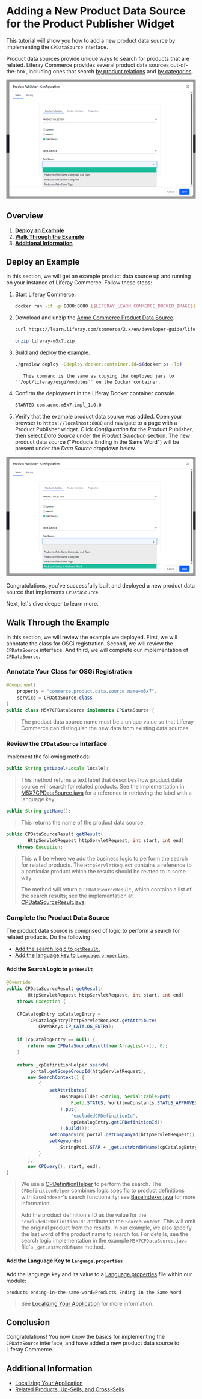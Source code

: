 # Adding a New Product Data Source for the Product Publisher Widget

This tutorial will show you how to add a new product data source by implementing the `CPDataSource` interface.

Product data sources provide unique ways to search for products that are related. Liferay Commerce provides several product data sources out-of-the-box, including ones that search [by product relations](https://github.com/liferay/com-liferay-commerce/blob/[$LIFERAY_LEARN_COMMERCE_GIT_TAG$]/commerce-product-service/src/main/java/com/liferay/commerce/product/internal/data/source/CPDataSourceDefinitionLinkTypeImpl.java) and [by categories](https://github.com/liferay/com-liferay-commerce/blob/[$LIFERAY_LEARN_COMMERCE_GIT_TAG$]/commerce-product-service/src/main/java/com/liferay/commerce/product/internal/data/source/CPDataSourceAssetCategoriesImpl.java).

![Out-of-the-box product data sources](./adding-a-new-product-data-source-for-the-product-publisher-widget/images/01.png "Out-of-the-box product data sources")

## Overview

1. [**Deploy an Example**](#deploy-an-example)
1. [**Walk Through the Example**](#walk-through-the-example)
1. [**Additional Information**](#additional-information)

## Deploy an Example

In this section, we will get an example product data source up and running on your instance of Liferay Commerce. Follow these steps:

1. Start Liferay Commerce.

    ```bash
    docker run -it -p 8080:8080 [$LIFERAY_LEARN_COMMERCE_DOCKER_IMAGE$]
    ```

1. Download and unzip the [Acme Commerce Product Data Source](./liferay-m5x7.zip).

    ```bash
    curl https://learn.liferay.com/commerce/2.x/en/developer-guide/liferay-m5x7.zip -O
    ```

    ```bash
    unzip liferay-m5x7.zip
    ```

1. Build and deploy the example.

    ```bash
    ./gradlew deploy -Ddeploy.docker.container.id=$(docker ps -lq)
    ```

    ```note::
       This command is the same as copying the deployed jars to ``/opt/liferay/osgi/modules`` on the Docker container.
    ```

1. Confirm the deployment in the Liferay Docker container console.

    ```bash
    STARTED com.acme.m5x7.impl_1.0.0
    ```

1. Verify that the example product data source was added. Open your browser to `https://localhost:8080` and navigate to a page with a Product Publisher widget. Click _Configuration_ for the Product Publisher, then select _Data Source_ under the _Product Selection_ section. The new product data source ("Products Ending in the Same Word") will be present under the _Data Source_ dropdown below.

![New product data source](./adding-a-new-product-data-source-for-the-product-publisher-widget/images/02.png "New product data source")

Congratulations, you've successfully built and deployed a new product data source that implements `CPDataSource`.

Next, let's dive deeper to learn more.

## Walk Through the Example

In this section, we will review the example we deployed. First, we will annotate the class for OSGi registration. Second, we will review the `CPDataSource` interface. And third, we will complete our implementation of `CPDataSource`.

### Annotate Your Class for OSGi Registration

```java
@Component(
    property = "commerce.product.data.source.name=m5x7",
    service = CPDataSource.class
)
public class M5X7CPDataSource implements CPDataSource {
```

> The product data source name must be a unique value so that Liferay Commerce can distinguish the new data from existing data sources.

### Review the `CPDataSource` Interface

Implement the following methods:

```java
public String getLabel(Locale locale);
```

> This method returns a text label that describes how product data source will search for related products. See the implementation in [M5X7CPDataSource.java](https://github.com/liferay/liferay-learn/blob/master/docs/commerce/2.x/en/developer-guide/adding-a-new-product-data-source-for-the-product-publisher-widget/resources/liferay-m5x7.zip/m5x7-impl/src/main/java/com/acme/m5x7/internal/commerce/product/data/source/M5X7CPDataSource.java) for a reference in retrieving the label with a language key.

```java
public String getName();
```

> This returns the name of the product data source.

```java
public CPDataSourceResult getResult(
        HttpServletRequest httpServletRequest, int start, int end)
    throws Exception;
```

> This will be where we add the business logic to perform the search for related products. The `HttpServletRequest` contains a reference to a particular product which the results should be related to in some way.
>
> The method will return a `CPDataSourceResult`, which contains a list of the search results; see the implementation at [CPDataSourceResult.java](https://github.com/liferay/com-liferay-commerce/blob/[$LIFERAY_LEARN_COMMERCE_GIT_TAG$]/commerce-product-api/src/main/java/com/liferay/commerce/product/data/source/CPDataSourceResult.java).

### Complete the Product Data Source

The product data source is comprised of logic to perform a search for related products. Do the following:

* [Add the search logic to `getResult`.](#add-the-search-logic-to-getresult)
* [Add the language key to `Language.properties`.](#add-the-language-key-to-languageproperties)

#### Add the Search Logic to `getResult`

```java
@Override
public CPDataSourceResult getResult(
        HttpServletRequest httpServletRequest, int start, int end)
    throws Exception {

    CPCatalogEntry cpCatalogEntry =
        (CPCatalogEntry)httpServletRequest.getAttribute(
            CPWebKeys.CP_CATALOG_ENTRY);

    if (cpCatalogEntry == null) {
        return new CPDataSourceResult(new ArrayList<>(), 0);
    }

    return _cpDefinitionHelper.search(
        _portal.getScopeGroupId(httpServletRequest),
        new SearchContext() {
            {
                setAttributes(
                    HashMapBuilder.<String, Serializable>put(
                        Field.STATUS, WorkflowConstants.STATUS_APPROVED
                    ).put(
                        "excludedCPDefinitionId",
                        cpCatalogEntry.getCPDefinitionId()
                    ).build());
                setCompanyId(_portal.getCompanyId(httpServletRequest));
                setKeywords(
                    StringPool.STAR + _getLastWordOfName(cpCatalogEntry));
            }
        },
        new CPQuery(), start, end);
}
```

> We use a [CPDefinitionHelper](https://github.com/liferay/com-liferay-commerce/blob/[$LIFERAY_LEARN_COMMERCE_GIT_TAG$]/commerce-product-service/src/main/java/com/liferay/commerce/product/internal/util/CPDefinitionHelperImpl.java) to perform the search. The `CPDefinitionHelper` combines logic specific to product definitions with `BaseIndexer`'s search functionality; see [BaseIndexer.java](https://github.com/liferay/liferay-portal/blob/7.1.3-ga4/portal-kernel/src/com/liferay/portal/kernel/search/BaseIndexer.java) for more information.
>
> Add the product definition's ID as the value for the `"excludedCPDefinitionId"` attribute to the `SearchContext`. This will omit the original product from the results. In our example, we also specify the last word of the product name to search for. For details, see the search logic implementation in the example `M5X7CPDataSource.java` file's `_getLastWordOfName` method.

#### Add the Language Key to `Language.properties`

Add the language key and its value to a [Language.properties](https://github.com/liferay/liferay-learn/blob/master/docs/commerce/2.x/en/developer-guide/adding-a-new-product-data-source-for-the-product-publisher-widget/resources/liferay-m5x7.zip/m5x7-impl/src/main/resources/content/Language.properties) file within our module:

```properties
products-ending-in-the-same-word=Products Ending in the Same Word
```

> See [Localizing Your Application](https://help.liferay.com/hc/en-us/articles/360018168251-Localizing-Your-Application) for more information.

## Conclusion

Congratulations! You now know the basics for implementing the `CPDataSource` interface, and have added a new product data source to Liferay Commerce.

## Additional Information

* [Localizing Your Application](https://help.liferay.com/hc/en-us/articles/360018168251-Localizing-Your-Application)
* [Related Products, Up-Sells, and Cross-Sells](../../managing-a-catalog/creating-and-managing-products/products/related-products-up-sells-and-cross-sells.md)
